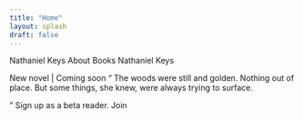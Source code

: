 ```yaml
---
title: "Home"
layout: splash
draft: false
---
```




Nathaniel Keys
About
Books
Nathaniel Keys
 

New novel  |  Coming soon
“
The woods were still and golden. Nothing out of place. But some things, she knew, were always trying to surface.

  ”
  Sign up as a beta reader.
Join